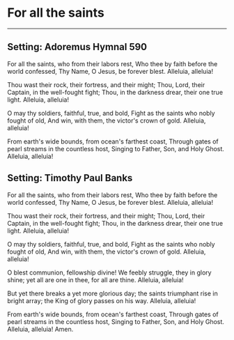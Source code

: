 # For all the saints

***

## Setting: Adoremus Hymnal 590

For all the saints, who from their labors rest,
Who thee by faith before the world confessed,
Thy Name, O Jesus, be forever blest.
Alleluia, alleluia!

Thou wast their rock, their fortress, and their might;
Thou, Lord, their Captain, in the well-fought fight;
Thou, in the darkness drear, their one true light.
Alleluia, alleluia!

O may thy soldiers, faithful, true, and bold,
Fight as the saints who nobly fought of old,
And win, with them, the victor's crown of gold.
Alleluia, alleluia!

From earth's wide bounds, from ocean's farthest coast,
Through gates of pearl streams in the countless host,
Singing to Father, Son, and Holy Ghost.
Alleluia, alleluia!

## Setting: Timothy Paul Banks 

For all the saints, who from their labors rest,
Who thee by faith before the world confessed,
Thy Name, O Jesus, be forever blest.
Alleluia, alleluia!

Thou wast their rock, their fortress, and their might;
Thou, Lord, their Captain, in the well-fought fight;
Thou, in the darkness drear, their one true light.
Alleluia, alleluia!

O may thy soldiers, faithful, true, and bold,
Fight as the saints who nobly fought of old,
And win, with them, the victor's crown of gold.
Alleluia, alleluia!

O blest communion, fellowship divine!
We feebly struggle, they in glory shine;
yet all are one in thee, for all are thine.
Alleluia, alleluia!

But yet there breaks a yet more glorious day;
the saints triumphant rise in bright array;
the King of glory passes on his way.
Alleluia, alleluia!

From earth's wide bounds, from ocean's farthest coast,
Through gates of pearl streams in the countless host,
Singing to Father, Son, and Holy Ghost.
Alleluia, alleluia! Amen.